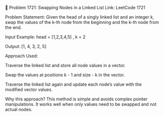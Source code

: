 🔁 Problem 1721: Swapping Nodes in a Linked List
Link: LeetCode 1721

Problem Statement:
Given the head of a singly linked list and an integer k, swap the values of the k-th node from the beginning and the k-th node from the end.

Input Example:
head = [1,2,3,4,5] , k = 2

Output:
[1, 4, 3, 2, 5]

Approach Used:

Traverse the linked list and store all node values in a vector.

Swap the values at positions k - 1 and size - k in the vector.

Traverse the linked list again and update each node’s value with the modified vector values.

Why this approach?
This method is simple and avoids complex pointer manipulations. It works well when only values need to be swapped and not actual nodes.
